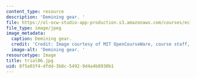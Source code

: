 ```yaml
---
content_type: resource
description: 'Demining gear. '
file: https://ol-ocw-studio-app-production.s3.amazonaws.com/courses/ec-s06-design-for-demining-spring-2007/8f5a03f4dfdd3b8c54929d4a4b8930b1_trial06.jpg
file_type: image/jpeg
image_metadata:
  caption: Demining gear.
  credit: 'Credit: Image courtesy of MIT OpenCourseWare, course staff, and students.'
  image-alt: 'Demining gear. '
resourcetype: Image
title: trial06.jpg
uid: 8f5a03f4-dfdd-3b8c-5492-9d4a4b8930b1
---
```

